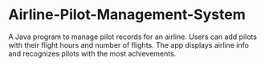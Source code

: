 # Airline-Pilot-Management-System
A Java program to manage pilot records for an airline. Users can add pilots with their flight hours and number of flights. The app displays airline info and recognizes pilots with the most achievements.
